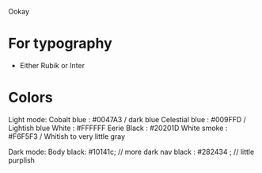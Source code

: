 Ookay

# For typography

- Either Rubik or Inter

# Colors

Light mode:
Cobalt blue : #0047A3 / dark blue
Celestial blue : #009FFD / Lightish blue
White : #FFFFFF
Eerie Black : #20201D
White smoke : #F6F5F3 / Whitish to very little gray

Dark mode:
Body black: #10141c; // more dark
nav black : #282434 ; // little purplish
